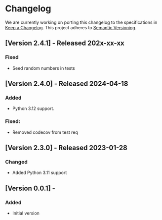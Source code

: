 # Changelog

We are currently working on porting this changelog to the specifications in
[Keep a Changelog](https://keepachangelog.com/en/1.0.0/).
This project adheres to [Semantic Versioning](https://semver.org/spec/v2.0.0.html).

## [Version 2.4.1] - Released 202x-xx-xx

### Fixed
* Seed random numbers in tests

## [Version 2.4.0] - Released 2024-04-18

### Added
* Python 3.12 support.

### Fixed:
* Removed codecov from test req


## [Version 2.3.0] - Released 2023-01-28

### Changed
* Added Python 3.11 support

## [Version 0.0.1] -

### Added
* Initial version
